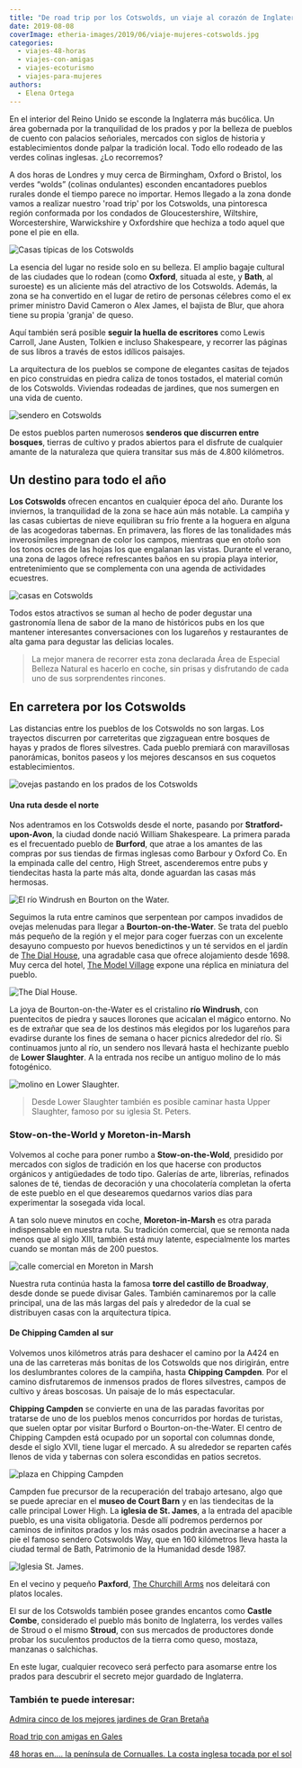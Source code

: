 ```yaml
---
title: "De road trip por los Cotswolds, un viaje al corazón de Inglaterra"
date: 2019-08-08
coverImage: etheria-images/2019/06/viaje-mujeres-cotswolds.jpg
categories: 
  - viajes-48-horas
  - viajes-con-amigas
  - viajes-ecoturismo
  - viajes-para-mujeres
authors: 
  - Elena Ortega
---
```


En el interior del Reino Unido se esconde la Inglaterra más bucólica. Un área gobernada por la tranquilidad de los prados y por la belleza de pueblos de cuento con palacios señoriales, mercados con siglos de historia y establecimientos donde palpar la tradición local. Todo ello rodeado de las verdes colinas inglesas. ¿Lo recorremos?

A dos horas de Londres y muy cerca de Birmingham, Oxford o Bristol, los verdes “wolds” 
(colinas ondulantes) esconden encantadores pueblos rurales donde el tiempo parece no 
importar. Hemos llegado a la zona donde vamos a realizar nuestro 'road trip' por los 
Cotswolds, una pintoresca región conformada por los condados de Gloucestershire, 
Wiltshire, Worcestershire, Warwickshire y Oxfordshire que hechiza a todo aquel que pone 
el pie en ella. 

![Casas típicas de los Cotswolds](etheria-images/2019/06/viaje-mujeres-Los-Cotswolds.jpg "Los Cotswolds. © Elena Ortega")

La esencia del lugar no reside solo en su belleza. El amplio bagaje cultural de las 
ciudades que lo rodean (como **Oxford**, situada al este, y **Bath**, al suroeste) es un 
aliciente más del atractivo de los Cotswolds. Además, la zona se ha convertido en el 
lugar de retiro de personas célebres como el ex primer ministro David Cameron o Alex 
James, el bajista de Blur, que ahora tiene su propia 'granja' de queso. 

Aquí también será posible **seguir la huella de escritores** como Lewis Carroll, Jane 
Austen, Tolkien e incluso Shakespeare, y recorrer las páginas de sus libros a través de 
estos idílicos paisajes. 

La arquitectura de los pueblos se compone de elegantes casitas de tejados en pico 
construidas en piedra caliza de tonos tostados, el material común de los Cotswolds. 
Viviendas rodeadas de jardines, que nos sumergen en una vida de cuento. 

![sendero en Cotswolds](etheria-images/2019/06/viaje-mujeres-cotswolds-senderismo.jpg "Una zona llena de senderos para el disfrute de todos. © E.Ortega")

De estos pueblos parten numerosos **senderos que discurren entre bosques**, tierras de 
cultivo y prados abiertos para el disfrute de cualquier amante de la naturaleza que 
quiera transitar sus más de 4.800 kilómetros. 

## Un destino para todo el año

**Los Cotswolds** ofrecen encantos en cualquier época del año. Durante los inviernos, la 
tranquilidad de la zona se hace aún más notable. La campiña y las casas cubiertas de 
nieve equilibran su frío frente a la hoguera en alguna de las acogedoras tabernas. En 
primavera, las flores de las tonalidades más inverosímiles impregnan de color los 
campos, mientras que en otoño son los tonos ocres de las hojas los que engalanan las 
vistas. Durante el verano, una zona de lagos ofrece refrescantes baños en su propia 
playa interior, entretenimiento que se complementa con una agenda de actividades 
ecuestres. 

![casas en Cotswolds](etheria-images/2019/06/viaje-mujeres-cotswolds.jpg "Cualquier época del año es perfecta para conocer el corazón de Inglaterra. © E.Ortega")

Todos estos atractivos se suman al hecho de poder degustar una gastronomía llena de 
sabor de la mano de históricos pubs en los que mantener interesantes conversaciones con 
los lugareños y restaurantes de alta gama para degustar las delicias locales. 

> La mejor manera de recorrer esta zona declarada Área de Especial Belleza Natural es 
> hacerlo en coche, sin prisas y disfrutando de cada uno de sus sorprendentes rincones. 

## En carretera por los Cotswolds

Las distancias entre los pueblos de los Cotswolds no son largas. Los trayectos discurren 
por carreteritas que zigzaguean entre bosques de hayas y prados de flores silvestres. 
Cada pueblo premiará con maravillosas panorámicas, bonitos paseos y los mejores 
descansos en sus coquetos establecimientos. 

![ovejas pastando en los prados de los Cotswolds](etheria-images/2019/06/viaje-cotswolds-ovejas.jpg "Campos salpicados de ovejas melenudas. © E.Ortega")

#### Una ruta desde el norte

Nos adentramos en los Cotswolds desde el norte, pasando por **Stratford-upon-Avon**, la 
ciudad donde nació William Shakespeare. La primera parada es el frecuentado pueblo de 
**Burford**, que atrae a los amantes de las compras por sus tiendas de firmas inglesas 
como Barbour y Oxford Co. En la empinada calle del centro, High Street, ascenderemos 
entre pubs y tiendecitas hasta la parte más alta, donde aguardan las casas más hermosas. 

![El río Windrush en Bourton on the Water.](etheria-images/2019/06/viaje-cotswolds-rio-Windrush-en-Bourton-on-the-Water.jpg "El río Windrush en Bourton on the Water. © E.Ortega")

Seguimos la ruta entre caminos que serpentean por campos invadidos de ovejas melenudas 
para llegar a **Bourton-on-the-Water**. Se trata del pueblo más pequeño de la región y 
el mejor para coger fuerzas con un excelente desayuno compuesto por huevos benedictinos 
y un té servidos en el jardín de [The Dial House](https://dialhousehotel.com/), una 
agradable casa que ofrece alojamiento desde 1698. Muy cerca del hotel, [The Model 
Village](http://themodelvillage.com) expone una réplica en miniatura del pueblo. 

![The Dial House.](etheria-images/2019/06/viaje-mujeres-cotswolds-The-Dial-House.jpg "The Dial House. © E.Ortega")

La joya de Bourton-on-the-Water es el cristalino **río Windrush**, con puentecitos de 
piedra y sauces llorones que acicalan el mágico entorno. No es de extrañar que sea de 
los destinos más elegidos por los lugareños para evadirse durante los fines de semana o 
hacer picnics alrededor del río. Si continuamos junto al río, un sendero nos llevará 
hasta el hechizante pueblo de **Lower Slaughter**. A la entrada nos recibe un antiguo 
molino de lo más fotogénico. 

![molino en Lower Slaughter.](etheria-images/2019/06/viaje-mujeres-cotswolds-molino-Lower-Slaughter.jpg "Un molino nos recibe en Lower Slaughter. © E.Ortega")

> Desde Lower Slaughter también es posible caminar hasta Upper Slaughter, famoso por su 
> iglesia St. Peters. 

### Stow-on-the-World y Moreton-in-Marsh

Volvemos al coche para poner rumbo a **Stow-on-the-Wold**, presidido por mercados con 
siglos de tradición en los que hacerse con productos orgánicos y antigüedades de todo 
tipo. Galerías de arte, librerías, refinados salones de té, tiendas de decoración y una 
chocolatería completan la oferta de este pueblo en el que desearemos quedarnos varios 
días para experimentar la sosegada vida local. 

A tan solo nueve minutos en coche, **Moreton-in-Marsh** es otra parada indispensable en 
nuestra ruta. Su tradición comercial, que se remonta nada menos que al siglo XIII, 
también está muy latente, especialmente los martes cuando se montan más de 200 puestos. 

![calle comercial en Moreton in Marsh](etheria-images/2019/06/viaje-mujeres-Moreton-in-Marsh.jpg "Moreton in Marsh. © E.Ortega")

Nuestra ruta continúa hasta la famosa **torre del castillo de Broadway**, desde donde se 
puede divisar Gales. También caminaremos por la calle principal, una de las más largas 
del país y alrededor de la cual se distribuyen casas con la arquitectura típica. 

#### De Chipping Camden al sur

Volvemos unos kilómetros atrás para deshacer el camino por la A424 en una de las 
carreteras más bonitas de los Cotswolds que nos dirigirán, entre los deslumbrantes 
colores de la campiña, hasta **Chipping Campden**. Por el camino disfrutaremos de 
inmensos prados de flores silvestres, campos de cultivo y áreas boscosas. Un paisaje de 
lo más espectacular. 

**Chipping Campden** se convierte en una de las paradas favoritas por tratarse de uno de 
los pueblos menos concurridos por hordas de turistas, que suelen optar por visitar 
Burford o Bourton-on-the-Water. El centro de Chipping Campden está ocupado por un 
soportal con columnas donde, desde el siglo XVII, tiene lugar el mercado. A su alrededor 
se reparten cafés llenos de vida y tabernas con solera escondidas en patios secretos. 

![plaza en Chipping Campden](etheria-images/2019/06/viaje-mujeres-Chipping-Campden.jpg "Chipping Campden. © E.Ortega")

Campden fue precursor de la recuperación del trabajo artesano, algo que se puede 
apreciar en el **museo de Court Barn** y en las tiendecitas de la calle principal Lower 
High. La **iglesia de St. James**, a la entrada del apacible pueblo, es una visita 
obligatoria. Desde allí podremos perdernos por caminos de infinitos prados y los más 
osados podrán avecinarse a hacer a pie el famoso sendero Cotswolds Way, que en 160 
kilómetros lleva hasta la ciudad termal de Bath, Patrimonio de la Humanidad desde 1987. 

![Iglesia St. James.](etheria-images/2019/06/viaje-mujeres-Iglesia-St-James.jpg "Iglesia St. James. © E.Ortega")

En el vecino y pequeño **Paxford**, [The Churchill Arms](https://www.churchillarms.co/) 
nos deleitará con platos locales. 

El sur de los Cotswolds también posee grandes encantos como **Castle Combe**, 
considerado el pueblo más bonito de Inglaterra, los verdes valles de Stroud o el mismo 
**Stroud**, con sus mercados de productores donde probar los suculentos productos de la 
tierra como queso, mostaza, manzanas o salchichas. 

En este lugar, cualquier recoveco será perfecto para asomarse entre los prados para 
descubrir el secreto mejor guardado de Inglaterra. 

### También te puede interesar:

[Admira cinco de los mejores jardines de Gran 
Bretaña](https://etheriamagazine.com/2021/04/22/los-mejores-jardines-de-gran-bretana/) 

[Road trip con amigas en 
Gales](https://etheriamagazine.com/2019/08/23/viajar-con-amigas-ruta-coche-gales/) 

[48 horas en…. la península de Cornualles. La costa inglesa tocada por el 
sol](https://etheriamagazine.com/2019/07/10/viaje-que-hacer-ruta-cornualles-cornwall-inglaterra/)
